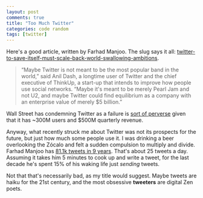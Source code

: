 ```yaml
---
layout: post
comments: true
title: "Too Much Twitter"
categories: code random
tags: [twitter]
---
```


Here's a good article, written by Farhad Manjoo. The slug says it all: [twitter-to-save-itself-must-scale-back-world-swallowing-ambitions](http://www.nytimes.com/2016/02/11/technology/twitter-to-save-itself-must-scale-back-world-swallowing-ambitions.html).

>“Maybe Twitter is not meant to be the most popular band in the world,” said Anil Dash, a longtime user of Twitter and the chief executive of ThinkUp, a start-up that intends to improve how people use social networks. “Maybe it's meant to be merely Pearl Jam and not U2, and maybe Twitter could find equilibrium as a company with an enterprise value of merely $5 billion.”

Wall Street has condemning Twitter as a failure is [sort of perverse](http://www.theatlantic.com/business/archive/2016/02/twitter-failure/463248/) given that it has ~300M users and $500M quarterly revenue.

Anyway, what recently struck me about Twitter was not its prospects for the future, but just how much some people use it. I was drinking a beer overlooking the Zócalo and felt a sudden compulsion to multiply and divide. Farhad Manjoo has [81.1k tweets in 9 years](https://twitter.com/fmanjoo). That's about 25 tweets a day. Assuming it takes him 5 minutes to cook up and write a tweet, for the last decade he's spent 15% of his waking life just _sending_ tweets.

Not that that's necessarily bad, as my title would suggest. Maybe tweets are haiku for the 21st century, and the most obsessive __tweeters__ are digital Zen poets.
